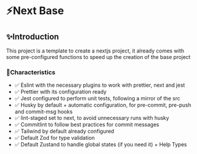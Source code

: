 # ⚡Next Base

## ✨Introduction

This project is a template to create a nextjs project, it already comes with some pre-configured functions to speed up the creation of the base project

### 📇Characteristics
- ✅ Eslint with the necessary plugins to work with prettier, next and jest
- ✅ Prettier with its configuration ready
- ✅ Jest configured to perform unit tests, following a mirror of the src
- ✅ Husky by default + automatic configuration, for pre-commit, pre-push and commit-msg hooks
- ✅ lint-staged set to next, to avoid unnecessary runs with husky
- ✅ Commitlint to follow best practices for commit messages
- ✅ Tailwind by default already configured
- ✅ Default Zod for type validation
- ✅ Default Zustand to handle global states (if you need it) + Help Types
